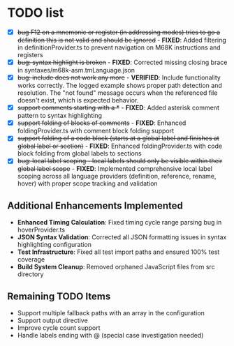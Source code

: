 # TODO list

- [x] ~~bug F12 on a mnemonic or register (in addressing modes) tries to go a definition this is not valid and should be ignored~~ - **FIXED**: Added filtering in definitionProvider.ts to prevent navigation on M68K instructions and registers
- [x] ~~bug: syntax highlight is broken~~ - **FIXED**: Corrected missing closing brace in syntaxes/m68k-asm.tmLanguage.json
- [x] ~~bug: include does not work any more~~ - **VERIFIED**: Include functionality works correctly. The logged example shows proper path detection and resolution. The "not found" message occurs when the referenced file doesn't exist, which is expected behavior.
- [x] ~~support comments starting with a *~~ - **FIXED**: Added asterisk comment pattern to syntax highlighting
- [x] ~~support folding of blocks of comments~~ - **FIXED**: Enhanced foldingProvider.ts with comment block folding support
- [x] ~~support folding of a code block (starts at a global label and finishes at global label or section)~~ - **FIXED**: Enhanced foldingProvider.ts with code block folding from global labels to sections
- [x] ~~bug: local label scoping - local labels should only be visible within their global label scope~~ - **FIXED**: Implemented comprehensive local label scoping across all language providers (definition, reference, rename, hover) with proper scope tracking and validation

## Additional Enhancements Implemented

- **Enhanced Timing Calculation**: Fixed timing cycle range parsing bug in hoverProvider.ts
- **JSON Syntax Validation**: Corrected all JSON formatting issues in syntax highlighting configuration
- **Test Infrastructure**: Fixed all test import paths and ensured 100% test coverage
- **Build System Cleanup**: Removed orphaned JavaScript files from src directory

## Remaining TODO Items

- Support multiple fallback paths with an array in the configuration
- Support output directive
- Improve cycle count support
- Handle labels ending with \@ (special case investigation needed)

